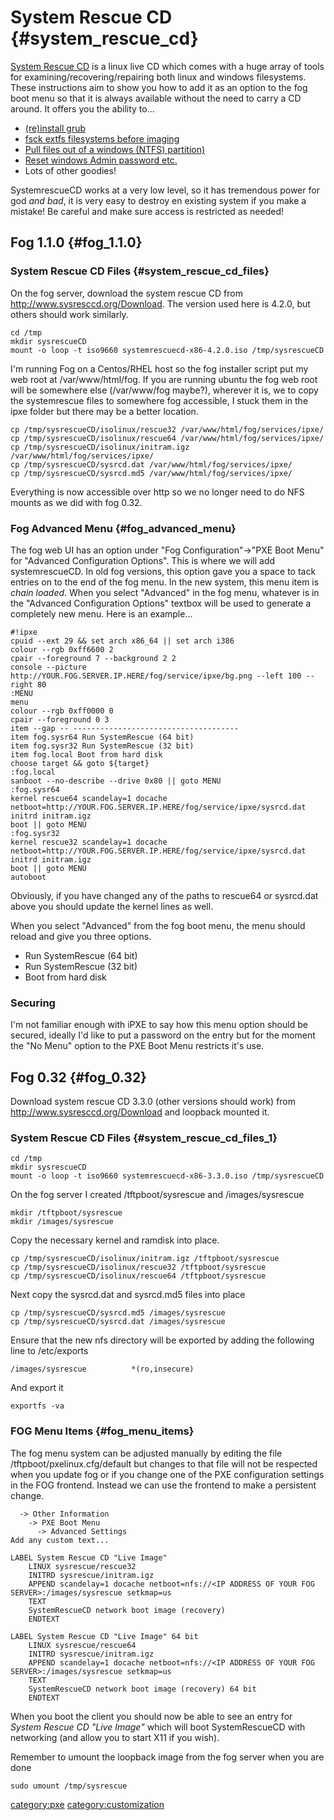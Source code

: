 # System Rescue CD {#system_rescue_cd}

[System Rescue CD](http://www.sysresccd.org/Main_Page) is a linux live
CD which comes with a huge array of tools for
examining/recovering/repairing both linux and windows filesystems. These
instructions aim to show you how to add it as an option to the fog boot
menu so that it is always available without the need to carry a CD
around. It offers you the ability to\...

-   [(re)install
    grub](http://www.sysresccd.org/Sysresccd-Partitioning-EN-Repairing-a-damaged-Grub)
-   [fsck extfs filesystems before
    imaging](http://www.sysresccd.org/Sysresccd-Partitioning-EN-Standard-partitioning-tools)
-   [Pull files out of a windows (NTFS)
    partition)](http://www.sysresccd.org/Sysresccd-manual-en_Mounting_an_NTFS_partition_with_full_Read-Write_support)
-   [Reset windows Admin password
    etc.](http://www.mysolutions.it/change-windows-administrator-account-password/)
-   Lots of other goodies!

SystemrescueCD works at a very low level, so it has tremendous power for
god *and bad*, it is very easy to destroy en existing system if you make
a mistake! Be careful and make sure access is restricted as needed!

## Fog 1.1.0 {#fog_1.1.0}

### System Rescue CD Files {#system_rescue_cd_files}

On the fog server, download the system rescue CD from
[<http://www.sysresccd.org/Download>](http://www.sysresccd.org/Download).
The version used here is 4.2.0, but others should work similarly.

    cd /tmp
    mkdir sysrescueCD
    mount -o loop -t iso9660 systemrescuecd-x86-4.2.0.iso /tmp/sysrescueCD

I\'m running Fog on a Centos/RHEL host so the fog installer script put
my web root at /var/www/html/fog. If you are running ubuntu the fog web
root will be somewhere else (/var/www/fog maybe?), wherever it is, we to
copy the systemrescue files to somewhere fog accessible, I stuck them in
the ipxe folder but there may be a better location.

    cp /tmp/sysrescueCD/isolinux/rescue32 /var/www/html/fog/services/ipxe/
    cp /tmp/sysrescueCD/isolinux/rescue64 /var/www/html/fog/services/ipxe/
    cp /tmp/sysrescueCD/isolinux/initram.igz /var/www/html/fog/services/ipxe/
    cp /tmp/sysrescueCD/sysrcd.dat /var/www/html/fog/services/ipxe/
    cp /tmp/sysrescueCD/sysrcd.md5 /var/www/html/fog/services/ipxe/

Everything is now accessible over http so we no longer need to do NFS
mounts as we did with fog 0.32.

### Fog Advanced Menu {#fog_advanced_menu}

The fog web UI has an option under \"Fog Configuration\"-\>\"PXE Boot
Menu\" for \"Advanced Configuration Options\". This is where we will add
systemrescueCD. In old fog versions, this option gave you a space to
tack entries on to the end of the fog menu. In the new system, this menu
item is *chain loaded*. When you select \"Advanced\" in the fog menu,
whatever is in the \"Advanced Configuration Options\" textbox will be
used to generate a completely new menu. Here is an example\...

    #!ipxe
    cpuid --ext 29 && set arch x86_64 || set arch i386
    colour --rgb 0xff6600 2
    cpair --foreground 7 --background 2 2
    console --picture http://YOUR.FOG.SERVER.IP.HERE/fog/service/ipxe/bg.png --left 100 --right 80
    :MENU
    menu
    colour --rgb 0xff0000 0
    cpair --foreground 0 3
    item --gap -- -------------------------------------
    item fog.sysr64 Run SystemRescue (64 bit)
    item fog.sysr32 Run SystemRescue (32 bit)
    item fog.local Boot from hard disk
    choose target && goto ${target}
    :fog.local
    sanboot --no-describe --drive 0x80 || goto MENU
    :fog.sysr64
    kernel rescue64 scandelay=1 docache netboot=http://YOUR.FOG.SERVER.IP.HERE/fog/service/ipxe/sysrcd.dat 
    initrd initram.igz
    boot || goto MENU
    :fog.sysr32
    kernel rescue32 scandelay=1 docache netboot=http://YOUR.FOG.SERVER.IP.HERE/fog/service/ipxe/sysrcd.dat 
    initrd initram.igz
    boot || goto MENU
    autoboot

Obviously, if you have changed any of the paths to rescue64 or
sysrcd.dat above you should update the kernel lines as well.

When you select \"Advanced\" from the fog boot menu, the menu should
reload and give you three options.

-   Run SystemRescue (64 bit)
-   Run SystemRescue (32 bit)
-   Boot from hard disk

### Securing

I\'m not familiar enough with iPXE to say how this menu option should be
secured, ideally I\'d like to put a password on the entry but for the
moment the \"No Menu\" option to the PXE Boot Menu restricts it\'s use.

## Fog 0.32 {#fog_0.32}

Download system rescue CD 3.3.0 (other versions should work) from
<http://www.sysresccd.org/Download> and loopback mounted it.

### System Rescue CD Files {#system_rescue_cd_files_1}

    cd /tmp
    mkdir sysrescueCD
    mount -o loop -t iso9660 systemrescuecd-x86-3.3.0.iso /tmp/sysrescueCD

On the fog server I created /tftpboot/sysrescue and /images/sysrescue

    mkdir /tftpboot/sysrescue
    mkdir /images/sysrescue

Copy the necessary kernel and ramdisk into place.

    cp /tmp/sysrescueCD/isolinux/initram.igz /tftpboot/sysrescue
    cp /tmp/sysrescueCD/isolinux/rescue32 /tftpboot/sysrescue
    cp /tmp/sysrescueCD/isolinux/rescue64 /tftpboot/sysrescue

Next copy the sysrcd.dat and sysrcd.md5 files into place

    cp /tmp/sysrescueCD/sysrcd.md5 /images/sysrescue
    cp /tmp/sysrescueCD/sysrcd.dat /images/sysrescue

Ensure that the new nfs directory will be exported by adding the
following line to /etc/exports

    /images/sysrescue          *(ro,insecure)

And export it

    exportfs -va

### FOG Menu Items {#fog_menu_items}

The fog menu system can be adjusted manually by editing the file
/tftpboot/pxelinux.cfg/default but changes to that file will not be
respected when you update fog or if you change one of the PXE
configuration settings in the FOG frontend. Instead we can use the
frontend to make a persistent change.

      -> Other Information
        -> PXE Boot Menu
          -> Advanced Settings
    Add any custom text...

    LABEL System Rescue CD "Live Image"
        LINUX sysrescue/rescue32
        INITRD sysrescue/initram.igz
        APPEND scandelay=1 docache netboot=nfs://<IP ADDRESS OF YOUR FOG SERVER>:/images/sysrescue setkmap=us
        TEXT
        SystemRescueCD network boot image (recovery)
        ENDTEXT

    LABEL System Rescue CD "Live Image" 64 bit
        LINUX sysrescue/rescue64
        INITRD sysrescue/initram.igz
        APPEND scandelay=1 docache netboot=nfs://<IP ADDRESS OF YOUR FOG SERVER>:/images/sysrescue setkmap=us
        TEXT
        SystemRescueCD network boot image (recovery) 64 bit
        ENDTEXT

When you boot the client you should now be able to see an entry for
*System Rescue CD \"Live Image\"* which will boot SystemRescueCD with
networking (and allow you to start X11 if you wish).

Remember to umount the loopback image from the fog server when you are
done

    sudo umount /tmp/sysrescue

[category:pxe](category:pxe "wikilink")
[category:customization](category:customization "wikilink")
